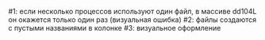 #1: если несколько процессов используют один файл, в массиве dd104L он окажется только один раз (визуальная ошибка)
#2: файлы создаются с пустыми названиями в колонке
#3: визуальное оформление
